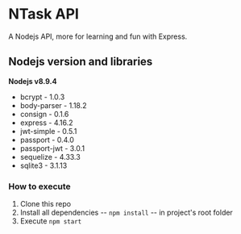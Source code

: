 # NTask API

A Nodejs API, more for learning and fun with Express.

## Nodejs version and libraries
**Nodejs v8.9.4**

- bcrypt - 1.0.3
- body-parser - 1.18.2
- consign - 0.1.6
- express - 4.16.2
- jwt-simple - 0.5.1
- passport - 0.4.0
- passport-jwt - 3.0.1
- sequelize - 4.33.3
- sqlite3 - 3.1.13

### How to execute
1. Clone this repo
2. Install all dependencies -- `npm install` -- in project's root folder
3. Execute `npm start`
